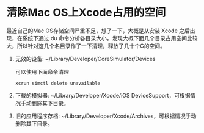 # 清除Mac OS上Xcode占用的空间

最近自己的Mac OS存储空间严重不足，想了一下，大概是从安装 Xcode 之后出现，在系统下通过 du 命令分析各目录大小，发现大概下面几个目录占用空间比较大，所以针对这几个名目录作了一下清理，释放了几十个G的空间。

1. 无效的设备: ~/Library/Developer/CoreSimulator/Devices
   
   可以使用下面命令清理
   
   ```shell
   xcrun simctl delete unavailable
   ```

2. 下载的模拟器: ~/Library/Developer/Xcode/iOS DeviceSupport，可根据情况手动删除其下目录。

3. 旧的应用程序存档: ~/Library/Developer/Xcode/Archives，可根据情况手动删除其下目录。
